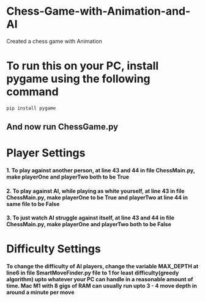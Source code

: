 # Chess-Game-with-Animation-and-AI
Created a chess game with Animation

# To run this on your PC, install pygame using the following command 
```
pip install pygame
```
## And now run ChessGame.py

# Player Settings
#### 1. To play against another person, at line 43 and 44 in file ChessMain.py, make playerOne and playerTwo both to be True
#### 2. To play against AI, while playing as white yourself, at line 43 in file ChessMain.py, make playerOne to be True and playerTwo at line 44 in same file to be False
#### 3. To just watch AI struggle against itself, at line 43 and 44 in file ChessMain.py, make playerOne and playerTwo both to be False

# Difficulty Settings
#### To change the difficulty of AI players, change the variable MAX_DEPTH at line6 in file SmartMoveFinder.py file to 1 for least difficulty(greedy algorithm) upto whatever your PC can handle in a reasonable amount of time. Mac M1 with 8 gigs of RAM can usually run upto 3 - 4 move depth in around a minute per move
